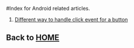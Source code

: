 #Index for Android related articles.
1. [Different way to handle click event for a button](./0001_different_way_to_handle_button_click.md)

## Back to [HOME](../README.md)

